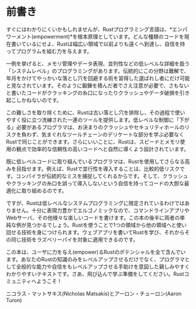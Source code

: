 # 前書き

すぐにはわかりにくいかもしれませんが、Rustプログラミング言語は、*エンパワーメント(empowerment)*を根本原理としています。どんな種類のコードを現在書いているにせよ、Rustは幅広い領域で以前よりも遠くへ到達し、自信を持ってプログラムを組む力を与えます。

一例を挙げると、メモリ管理やデータ表現、並列性などの低レベルな詳細を扱う「システムレベル」のプログラミングがあります。伝統的にこの分野は難解で、年月をかけてやっかいな落とし穴を回避する術を習得した選ばれし者にだけ可能と見なされています。そのように鍛錬を積んだ者でさえ注意が必要で、さもないと書いたコードがクラッキングの糸口になったりクラッシュやデータ破損を引き起こしかねないのです。

この難しさを取り除くために、Rustは古い落とし穴を排除し、その過程で使いやすく役に立つ洗練された一連のツールを提供します。低レベルな制御に「下がる」必要があるプログラマは、お決まりのクラッシュやセキュリティホールのリスクを負わず、気まぐれなツールチェーンのデリケートな部分を学ぶ必要なくRustで同じことができます。さらにいいことに、Rustは、スピードとメモリ使用の観点で効率的な信頼性の高いコードへと自然に導くよう設計されています。

既に低レベルコードに取り組んでいるプログラマは、Rustを使用してさらなる高みを目指せます。例えば、Rustで並行性を導入することは、比較的低リスクです。コンパイラが伝統的なミスを捕捉してくれるからです。そして、クラッシュやクラッキングの糸口を誤って導入しないという自信を持ってコードの大胆な最適化に取り組めるのです。

ですが、Rustは低レベルなシステムプログラミングに限定されているわけではありません。十分に表現力豊かでエルゴノミックなので、コマンドラインアプリやWebサーバ、その他様々な楽しいコードを書けます。この本の後半に両者の単純な例が見つかるでしょう。Rustを使うことで1つの領域から他の領域へと使い回せる技術を身につけられます。ウェブアプリを書いてRustを学び、それからその同じ技術をラズベリーパイを対象に適用できるのです。

この本は、ユーザに力を与え(empower)るRustのポテンシャルを全て含んでいます。あなたのRustの知識のみをレベルアップさせるだけでなく、プログラマとして全般的な能力や自信をもレベルアップさせる手助けを意図した親しみやすくわかりやすいテキストです。さあ、飛び込んで学ぶ準備をしてください。Rustコミュニティへようこそ！

ニコラス・マットサキス(Nicholas Matsakis)とアーロン・チューロン(Aaron Turon)
